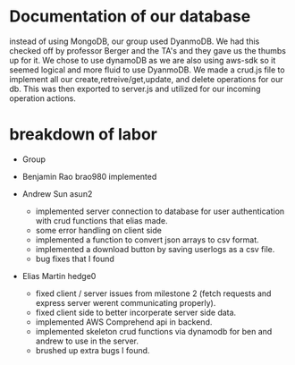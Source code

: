# Documentation of our database
instead of using MongoDB, our group used DyanmoDB. We had this checked off by professor Berger and the TA's and they gave us the thumbs up for it.
 We chose to use dynamoDB as we are also using aws-sdk so it seemed logical and more fluid to use DyanmoDB. 
 We made a crud.js file to implement all our create,retreive/get,update, and delete operations for our db. 
 This was then exported to  server.js and utilized for our incoming operation actions.
# breakdown of labor
* Group

* Benjamin Rao brao980 
    implemented 
* Andrew Sun asun2
    - implemented server connection to database for user authentication with crud functions that elias made.
    - some error handling on client side
    - implemented a function to convert json arrays to csv format.
    - implemented a download button by saving userlogs as a csv file.
    - bug fixes that I found

* Elias Martin hedge0
    - fixed client / server issues from milestone 2 (fetch requests and express server werent communicating properly).
    - fixed client side to better incorperate server side data.
    - implemented AWS Comprehend api in backend.
    - implemented skeleton crud functions via dynamodb for ben and andrew to use in the server.
    - brushed up extra bugs I found.
